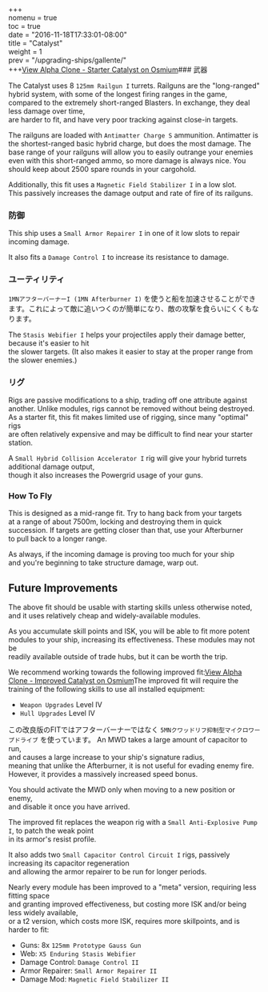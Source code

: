 +++  
nomenu = true  
toc = true  
date = "2016-11-18T17:33:01-08:00"  
title = "Catalyst"  
weight = 1  
prev = "/upgrading-ships/gallente/"  
+++<object type="image/svg+xml" data="https://o.smium.org/api/convert/118506/svg/118506-alpha-clone---starter-catalyst.svg?privatetoken=472855717238276096"><a href="https://o.smium.org/loadout/private/118506/472855717238276096">View Alpha Clone - Starter Catalyst on Osmium</a></object>### 武器

The Catalyst uses 8 `125mm Railgun I` turrets. Railguns are the "long-ranged" hybrid system, with some of the longest firing ranges in the game,  
compared to the extremely short-ranged Blasters. In exchange, they deal less damage over time,  
are harder to fit, and have very poor tracking against close-in targets.

The railguns are loaded with `Antimatter Charge S` ammunition. Antimatter is the shortest-ranged basic hybrid charge, but does the most damage. The base range of your railguns will allow you to easily outrange your enemies  
even with this short-ranged ammo, so more damage is always nice. You should keep about 2500 spare rounds in your cargohold.

Additionally, this fit uses a `Magnetic Field Stabilizer I` in a low slot.  
This passively increases the damage output and rate of fire of its railguns.

### 防御

This ship uses a `Small Armor Repairer I` in one of it low slots to repair incoming damage.

It also fits a `Damage Control I` to increase its resistance to damage.

### ユーティリティ

`1MNアフターバーナーI (1MN Afterburner I)` を使うと船を加速させることができます。これによって敵に追いつくのが簡単になり、敵の攻撃を食らいにくくもなります。

The `Stasis Webifier I` helps your projectiles apply their damage better, because it's easier to hit  
the slower targets. (It also makes it easier to stay at the proper range from the slower enemies.)

### リグ

Rigs are passive modifications to a ship, trading off one attribute against another. Unlike modules, rigs cannot be removed without being destroyed. As a starter fit, this fit makes limited use of rigging, since many "optimal" rigs  
are often relatively expensive and may be difficult to find near your starter station.

A `Small Hybrid Collision Accelerator I` rig will give your hybrid turrets additional damage output,  
though it also increases the Powergrid usage of your guns.

### How To Fly

This is designed as a mid-range fit. Try to hang back from your targets  
at a range of about 7500m, locking and destroying them in quick succession. If targets are getting closer than that, use your Afterburner  
to pull back to a longer range.

As always, if the incoming damage is proving too much for your ship  
and you're beginning to take structure damage, warp out.

## Future Improvements

The above fit should be usable with starting skills unless otherwise noted,  
and it uses relatively cheap and widely-available modules.

As you accumulate skill points and ISK, you will be able to fit more potent  
modules to your ship, increasing its effectiveness. These modules may not be  
readily available outside of trade hubs, but it can be worth the trip.

We recommend working towards the following improved fit:<object type="image/svg+xml" data="https://o.smium.org/api/convert/118507/svg/118507-alpha-clone---improved-catalyst.svg?privatetoken=2896119769365217280"><a href="https://o.smium.org/loadout/private/118507/2896119769365217280">View Alpha Clone - Improved Catalyst on Osmium</a></object>The improved fit will require the training of the following skills to use all installed equipment:

* `Weapon Upgrades` Level IV
* `Hull Upgrades` Level IV

この改良版のFITではアフターバーナーではなく `5MNクワッドリフ抑制型マイクロワープドライブ` を使っています。 An MWD takes a large amount of capacitor to run,   
and causes a large increase to your ship's signature radius,  
meaning that unlike the Afterburner, it is not useful for evading enemy fire. However, it provides a massively increased speed bonus.

You should activate the MWD only when moving to a new position or enemy,  
and disable it once you have arrived.

The improved fit replaces the weapon rig with a `Small Anti-Explosive Pump I`, to patch the weak point  
in its armor's resist profile.

It also adds two `Small Capacitor Control Circuit I` rigs, passively increasing its capacitor regeneration  
and allowing the armor repairer to be run for longer periods.

Nearly every module has been improved to a "meta" version, requiring less fitting space  
and granting improved effectiveness, but costing more ISK and/or being less widely available,  
or a t2 version, which costs more ISK, requires more skillpoints, and is harder to fit:

* Guns: 8x `125mm Prototype Gauss Gun`
* Web: `X5 Enduring Stasis Webifier`
* Damage Control: `Damage Control II`
* Armor Repairer: `Small Armor Repairer II`
* Damage Mod: `Magnetic Field Stabilizer II`